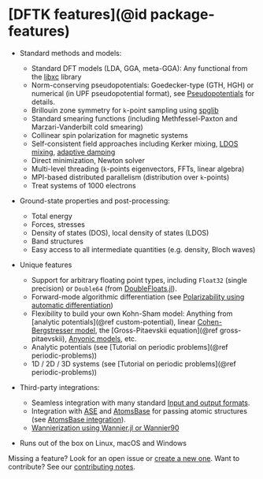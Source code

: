# [DFTK features](@id package-features)

* Standard methods and models:
    - Standard DFT models (LDA, GGA, meta-GGA): Any functional from the
      [libxc](https://tddft.org/programs/libxc/) library
    - Norm-conserving pseudopotentials: Goedecker-type (GTH, HGH)
      or numerical (in UPF pseudopotential format),
      see [Pseudopotentials](@ref) for details.
    - Brillouin zone symmetry for ``k``-point sampling using [spglib](https://atztogo.github.io/spglib/)
    - Standard smearing functions (including Methfessel-Paxton
      and Marzari-Vanderbilt cold smearing)
    - Collinear spin polarization for magnetic systems
    - Self-consistent field approaches including Kerker mixing,
      [LDOS mixing](https://doi.org/10.1088/1361-648X/abcbdb),
      [adaptive damping](https://arxiv.org/abs/2109.14018)
    - Direct minimization, Newton solver
    - Multi-level threading (``k``-points eigenvectors, FFTs, linear algebra)
    - MPI-based distributed parallelism (distribution over ``k``-points)
    - Treat systems of 1000 electrons

* Ground-state properties and post-processing:
    - Total energy
    - Forces, stresses
    - Density of states (DOS), local density of states (LDOS)
    - Band structures
    - Easy access to all intermediate quantities (e.g. density, Bloch waves)

* Unique features
    - Support for arbitrary floating point types, including `Float32` (single precision)
      or `Double64` (from [DoubleFloats.jl](https://github.com/JuliaMath/DoubleFloats.jl)).
    - Forward-mode algorithmic differentiation (see [Polarizability using automatic differentiation](@ref))
    - Flexibility to build your own Kohn-Sham model:
      Anything from [analytic potentials](@ref custom-potential),
      linear [Cohen-Bergstresser model](@ref),
      the [Gross-Pitaevskii equation](@ref gross-pitaevskii),
      [Anyonic models](@ref), etc.
    - Analytic potentials (see [Tutorial on periodic problems](@ref periodic-problems))
    - 1D / 2D / 3D systems (see [Tutorial on periodic problems](@ref periodic-problems))

* Third-party integrations:
    - Seamless integration with many standard [Input and output formats](@ref).
    - Integration with [ASE](https://wiki.fysik.dtu.dk/ase/) and
      [AtomsBase](https://github.com/JuliaMolSim/AtomsBase.jl) for passing
      atomic structures (see [AtomsBase integration](@ref)).
    - [Wannierization using Wannier.jl or Wannier90](@ref)


* Runs out of the box on Linux, macOS and Windows

Missing a feature? Look for an open issue or [create a new one](https://github.com/JuliaMolSim/DFTK.jl/issues).
Want to contribute? See our [contributing notes](https://github.com/JuliaMolSim/DFTK.jl#contributing).
